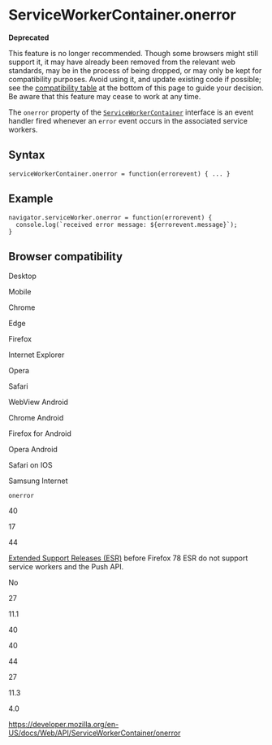 ServiceWorkerContainer.onerror
==============================

**Deprecated**

This feature is no longer recommended. Though some browsers might still support it, it may have already been removed from the relevant web standards, may be in the process of being dropped, or may only be kept for compatibility purposes. Avoid using it, and update existing code if possible; see the [compatibility table](#browser_compatibility) at the bottom of this page to guide your decision. Be aware that this feature may cease to work at any time.

The `onerror` property of the [`ServiceWorkerContainer`](../serviceworkercontainer) interface is an event handler fired whenever an `error` event occurs in the associated service workers.

Syntax
------

    serviceWorkerContainer.onerror = function(errorevent) { ... }

Example
-------

    navigator.serviceWorker.onerror = function(errorevent) {
      console.log(`received error message: ${errorevent.message}`);
    }

Browser compatibility
---------------------

Desktop

Mobile

Chrome

Edge

Firefox

Internet Explorer

Opera

Safari

WebView Android

Chrome Android

Firefox for Android

Opera Android

Safari on IOS

Samsung Internet

`onerror`

40

17

44

[Extended Support Releases (ESR)](https://www.mozilla.org/en-US/firefox/organizations/) before Firefox 78 ESR do not support service workers and the Push API.

No

27

11.1

40

40

44

27

11.3

4.0

<a href="https://developer.mozilla.org/en-US/docs/Web/API/ServiceWorkerContainer/onerror" class="_attribution-link">https://developer.mozilla.org/en-US/docs/Web/API/ServiceWorkerContainer/onerror</a>
